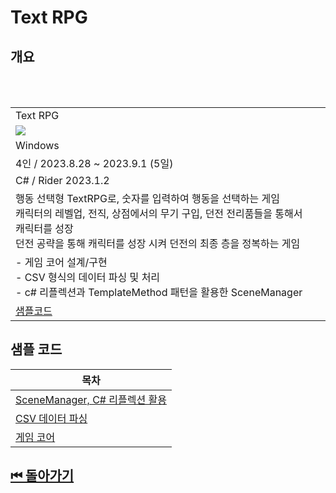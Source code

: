 # Text RPG

## 개요 

<br>
<br>

<table>
<tr >
    <td width="50%">Text RPG </td> 
</tr>
<tr >
    <td> <image src="Image/TextRPG.gif"/>  </td>
</tr>
<tr >
    <td>Windows</td> 
</tr>
<tr >
    <td> 4인 / 2023.8.28 ~ 2023.9.1 (5일)</td>
</tr>
<tr >
    <td>C# / Rider 2023.1.2</td>
</tr>
<tr>
    <td>
        행동 선택형 TextRPG로, 숫자를 입력하여 행동을 선택하는 게임 <br>
        캐릭터의 레벨업, 전직, 상점에서의 무기 구입, 던전 전리품들을 통해서<br>캐릭터를 성장<br>
        던전 공략을 통해 캐릭터를 성장 시켜 던전의 최종 층을 정복하는 게임<br>
    </td>
</tr>
<tr>
    <td>
        - 게임 코어 설계/구현<br>
        - CSV 형식의 데이터 파싱 및 처리<br>
        - c# 리플렉션과 TemplateMethod 패턴을 활용한 SceneManager<br>
    </td>
</tr>

<tr>
    <td>
        <a href ="https://github.com/shehdrbs123/shehdrbs123/tree/main/SampleCode/TextRPG">샘플코드</a><br>
        <!-- <a>개인 코드정리 github</a> -->
    </td>
</tr>
</table>

## 샘플 코드 

|목차|
|---|
|[SceneManager, C# 리플렉션 활용](./SceneManager/)|
|[CSV 데이터 파싱](./DataReader/)|
|[게임 코어](./SystemCore/)|


## [⏮ 돌아가기](../)